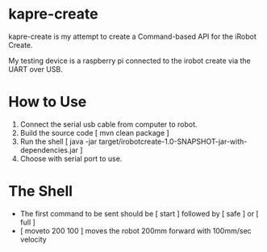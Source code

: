 kapre-create
============

kapre-create is my attempt to create a Command-based API for the iRobot Create.

My testing device is a raspberry pi connected to the irobot create via the UART over USB.

How to Use
==========

1. Connect the serial usb cable from computer to robot.
2. Build the source code [ mvn clean package ]
3. Run the shell [ java -jar target/irobotcreate-1.0-SNAPSHOT-jar-with-dependencies.jar ]
4. Choose with serial port to use.

The Shell
=========

* The first command to be sent should be [ start ] followed by [ safe ] or [ full ]
* [ moveto 200 100 ] moves the robot 200mm forward with 100mm/sec velocity
